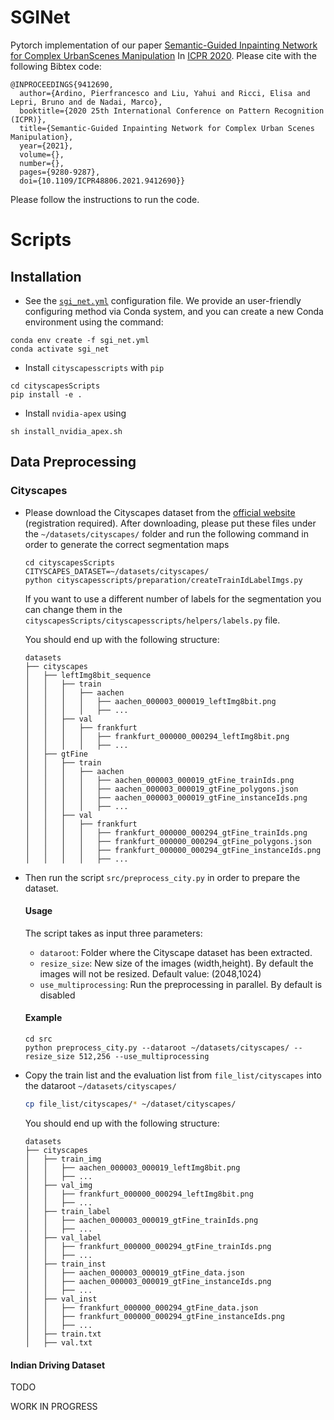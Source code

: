 # SGINet

Pytorch implementation of our paper [Semantic-Guided Inpainting Network for Complex UrbanScenes Manipulation](https://ieeexplore.ieee.org/abstract/document/9412690/)
In [ICPR 2020](https://www.micc.unifi.it/icpr2020/).
Please cite with the following Bibtex code:
```
@INPROCEEDINGS{9412690,
  author={Ardino, Pierfrancesco and Liu, Yahui and Ricci, Elisa and Lepri, Bruno and de Nadai, Marco},
  booktitle={2020 25th International Conference on Pattern Recognition (ICPR)}, 
  title={Semantic-Guided Inpainting Network for Complex Urban Scenes Manipulation}, 
  year={2021},
  volume={},
  number={},
  pages={9280-9287},
  doi={10.1109/ICPR48806.2021.9412690}}
```

Please follow the instructions to run the code.

# Scripts

## Installation

 - See the [`sgi_net.yml`](./sgi_net.yml) configuration file. We provide an user-friendly configuring method via Conda system, and you can create a new Conda environment using the command:

```
conda env create -f sgi_net.yml
conda activate sgi_net
```

 - Install `cityscapesscripts` with `pip`
```
cd cityscapesScripts
pip install -e .
```
 - Install `nvidia-apex` using
```
sh install_nvidia_apex.sh
```

## Data Preprocessing
### Cityscapes
* Please download the Cityscapes dataset from the [official website](https://www.cityscapes-dataset.com/) (registration required). After downloading, please put these files under the ```~/datasets/cityscapes/``` folder and run the following command in order to generate the correct segmentation maps
  ```
  cd cityscapesScripts
  CITYSCAPES_DATASET=~/datasets/cityscapes/
  python cityscapesscripts/preparation/createTrainIdLabelImgs.py
  ```
  If you want to use a different number of labels for the segmentation you can change them in the ```cityscapesScripts/cityscapesscripts/helpers/labels.py``` file. 

  You should end up with the following structure:
  ```
  datasets
  ├── cityscapes
  │   ├── leftImg8bit_sequence
  │   │   ├── train
  │   │   │   ├── aachen
  │   │   │   │   ├── aachen_000003_000019_leftImg8bit.png
  │   │   │   │   ├── ...
  │   │   ├── val
  │   │   │   ├── frankfurt
  │   │   │   │   ├── frankfurt_000000_000294_leftImg8bit.png
  │   │   │   │   ├── ...
  │   ├── gtFine
  │   │   ├── train
  │   │   │   ├── aachen
  │   │   │   │   ├── aachen_000003_000019_gtFine_trainIds.png
  │   │   │   │   ├── aachen_000003_000019_gtFine_polygons.json
  │   │   │   │   ├── aachen_000003_000019_gtFine_instanceIds.png
  │   │   │   │   ├── ...
  │   │   ├── val
  │   │   │   ├── frankfurt
  │   │   │   │   ├── frankfurt_000000_000294_gtFine_trainIds.png
  │   │   │   │   ├── frankfurt_000000_000294_gtFine_polygons.json
  │   │   │   │   ├── frankfurt_000000_000294_gtFine_instanceIds.png
  │   │   │   │   ├── ...
  ```
* Then run the script ```src/preprocess_city.py``` in order to prepare the dataset.
  #### Usage
    The script takes as input three parameters:
     - `dataroot`: Folder where the Cityscape dataset has been extracted.
     - `resize_size`: New size of the images (width,height). By default the images will not be resized. Default value: (2048,1024)
     - `use_multiprocessing`: Run the preprocessing in parallel. By default is disabled
  #### Example  
   ```
  cd src
  python preprocess_city.py --dataroot ~/datasets/cityscapes/ --resize_size 512,256 --use_multiprocessing
  ```
* Copy the train list and the evaluation list from ```file_list/cityscapes``` into the dataroot ```~/datasets/cityscapes/```
  ```bash
  cp file_list/cityscapes/* ~/dataset/cityscapes/
   ```
    You should end up with the following structure:
  ```
  datasets
  ├── cityscapes
  │   ├── train_img
  │   │   ├── aachen_000003_000019_leftImg8bit.png
  │   │   ├── ...
  │   ├── val_img
  │   │   ├── frankfurt_000000_000294_leftImg8bit.png
  │   │   ├── ...
  │   ├── train_label
  │   │   ├── aachen_000003_000019_gtFine_trainIds.png
  │   │   ├── ...
  │   ├── val_label
  │   │   ├── frankfurt_000000_000294_gtFine_trainIds.png
  │   │   ├── ...
  │   ├── train_inst
  │   │   ├── aachen_000003_000019_gtFine_data.json
  │   │   ├── aachen_000003_000019_gtFine_instanceIds.png
  │   │   ├── ...
  │   ├── val_inst
  │   │   ├── frankfurt_000000_000294_gtFine_data.json
  │   │   ├── frankfurt_000000_000294_gtFine_instanceIds.png
  │   │   ├── ...
  │   ├── train.txt
  │   ├── val.txt
  ```
#### Indian Driving Dataset
TODO

WORK IN PROGRESS